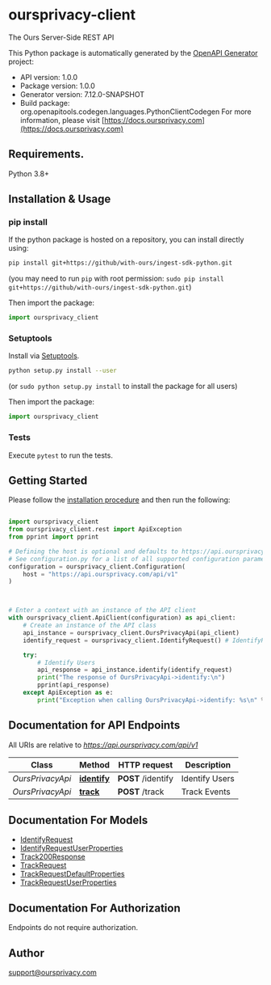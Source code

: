 # oursprivacy-client
The Ours Server-Side REST API

This Python package is automatically generated by the [OpenAPI Generator](https://openapi-generator.tech) project:

- API version: 1.0.0
- Package version: 1.0.0
- Generator version: 7.12.0-SNAPSHOT
- Build package: org.openapitools.codegen.languages.PythonClientCodegen
For more information, please visit [https://docs.oursprivacy.com](https://docs.oursprivacy.com)

## Requirements.

Python 3.8+

## Installation & Usage
### pip install

If the python package is hosted on a repository, you can install directly using:

```sh
pip install git+https://github/with-ours/ingest-sdk-python.git
```
(you may need to run `pip` with root permission: `sudo pip install git+https://github/with-ours/ingest-sdk-python.git`)

Then import the package:
```python
import oursprivacy_client
```

### Setuptools

Install via [Setuptools](http://pypi.python.org/pypi/setuptools).

```sh
python setup.py install --user
```
(or `sudo python setup.py install` to install the package for all users)

Then import the package:
```python
import oursprivacy_client
```

### Tests

Execute `pytest` to run the tests.

## Getting Started

Please follow the [installation procedure](#installation--usage) and then run the following:

```python

import oursprivacy_client
from oursprivacy_client.rest import ApiException
from pprint import pprint

# Defining the host is optional and defaults to https://api.oursprivacy.com/api/v1
# See configuration.py for a list of all supported configuration parameters.
configuration = oursprivacy_client.Configuration(
    host = "https://api.oursprivacy.com/api/v1"
)



# Enter a context with an instance of the API client
with oursprivacy_client.ApiClient(configuration) as api_client:
    # Create an instance of the API class
    api_instance = oursprivacy_client.OursPrivacyApi(api_client)
    identify_request = oursprivacy_client.IdentifyRequest() # IdentifyRequest | The payload to identify a user

    try:
        # Identify Users
        api_response = api_instance.identify(identify_request)
        print("The response of OursPrivacyApi->identify:\n")
        pprint(api_response)
    except ApiException as e:
        print("Exception when calling OursPrivacyApi->identify: %s\n" % e)

```

## Documentation for API Endpoints

All URIs are relative to *https://api.oursprivacy.com/api/v1*

Class | Method | HTTP request | Description
------------ | ------------- | ------------- | -------------
*OursPrivacyApi* | [**identify**](docs/OursPrivacyApi.md#identify) | **POST** /identify | Identify Users
*OursPrivacyApi* | [**track**](docs/OursPrivacyApi.md#track) | **POST** /track | Track Events


## Documentation For Models

 - [IdentifyRequest](docs/IdentifyRequest.md)
 - [IdentifyRequestUserProperties](docs/IdentifyRequestUserProperties.md)
 - [Track200Response](docs/Track200Response.md)
 - [TrackRequest](docs/TrackRequest.md)
 - [TrackRequestDefaultProperties](docs/TrackRequestDefaultProperties.md)
 - [TrackRequestUserProperties](docs/TrackRequestUserProperties.md)


<a id="documentation-for-authorization"></a>
## Documentation For Authorization

Endpoints do not require authorization.


## Author

support@oursprivacy.com


